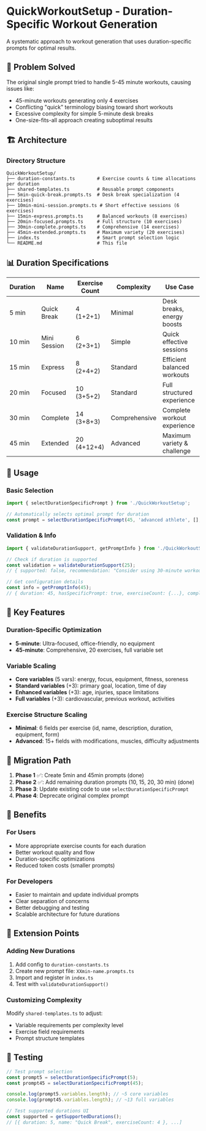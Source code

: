 # QuickWorkoutSetup - Duration-Specific Workout Generation

A systematic approach to workout generation that uses duration-specific prompts for optimal results.

## 🎯 Problem Solved

The original single prompt tried to handle 5-45 minute workouts, causing issues like:
- 45-minute workouts generating only 4 exercises
- Conflicting "quick" terminology biasing toward short workouts  
- Excessive complexity for simple 5-minute desk breaks
- One-size-fits-all approach creating suboptimal results

## 🏗️ Architecture

### Directory Structure
```
QuickWorkoutSetup/
├── duration-constants.ts        # Exercise counts & time allocations per duration
├── shared-templates.ts          # Reusable prompt components
├── 5min-quick-break.prompts.ts  # Desk break specialization (4 exercises)
├── 10min-mini-session.prompts.ts # Short effective sessions (6 exercises) 
├── 15min-express.prompts.ts     # Balanced workouts (8 exercises)
├── 20min-focused.prompts.ts     # Full structure (10 exercises)
├── 30min-complete.prompts.ts    # Comprehensive (14 exercises)
├── 45min-extended.prompts.ts    # Maximum variety (20 exercises)
├── index.ts                     # Smart prompt selection logic
└── README.md                    # This file
```

## 📊 Duration Specifications

| Duration | Name | Exercise Count | Complexity | Use Case |
|----------|------|----------------|------------|----------|
| 5 min    | Quick Break | 4 (1+2+1) | Minimal | Desk breaks, energy boosts |
| 10 min   | Mini Session | 6 (2+3+1) | Simple | Quick effective sessions |
| 15 min   | Express | 8 (2+4+2) | Standard | Efficient balanced workouts |
| 20 min   | Focused | 10 (3+5+2) | Standard | Full structured experience |
| 30 min   | Complete | 14 (3+8+3) | Comprehensive | Complete workout experience |
| 45 min   | Extended | 20 (4+12+4) | Advanced | Maximum variety & challenge |

## 🚀 Usage

### Basic Selection
```typescript
import { selectDurationSpecificPrompt } from './QuickWorkoutSetup';

// Automatically selects optimal prompt for duration
const prompt = selectDurationSpecificPrompt(45, 'advanced athlete', [], 'Strength');
```

### Validation & Info
```typescript
import { validateDurationSupport, getPromptInfo } from './QuickWorkoutSetup';

// Check if duration is supported
const validation = validateDurationSupport(25);
// { supported: false, recommendation: "Consider using 30-minute workout...", closestSupported: 30 }

// Get configuration details  
const info = getPromptInfo(45);
// { duration: 45, hasSpecificPrompt: true, exerciseCount: {...}, complexity: 'advanced' }
```

## 🎨 Key Features

### Duration-Specific Optimization
- **5-minute**: Ultra-focused, office-friendly, no equipment
- **45-minute**: Comprehensive, 20 exercises, full variable set

### Variable Scaling
- **Core variables** (5 vars): energy, focus, equipment, fitness, soreness
- **Standard variables** (+3): primary goal, location, time of day  
- **Enhanced variables** (+3): age, injuries, space limitations
- **Full variables** (+3): cardiovascular, previous workout, activities

### Exercise Structure Scaling
- **Minimal**: 6 fields per exercise (id, name, description, duration, equipment, form)
- **Advanced**: 15+ fields with modifications, muscles, difficulty adjustments

## 🔄 Migration Path

1. **Phase 1** ✅: Create 5min and 45min prompts (done)
2. **Phase 2** ✅: Add remaining duration prompts (10, 15, 20, 30 min) (done)
3. **Phase 3**: Update existing code to use `selectDurationSpecificPrompt`
4. **Phase 4**: Deprecate original complex prompt

## 🎯 Benefits

### For Users
- More appropriate exercise counts for each duration
- Better workout quality and flow
- Duration-specific optimizations
- Reduced token costs (smaller prompts)

### For Developers  
- Easier to maintain and update individual prompts
- Clear separation of concerns
- Better debugging and testing
- Scalable architecture for future durations

## 🔧 Extension Points

### Adding New Durations
1. Add config to `duration-constants.ts`
2. Create new prompt file: `XXmin-name.prompts.ts`  
3. Import and register in `index.ts`
4. Test with `validateDurationSupport()`

### Customizing Complexity
Modify `shared-templates.ts` to adjust:
- Variable requirements per complexity level
- Exercise field requirements  
- Prompt structure templates

## 🧪 Testing

```typescript
// Test prompt selection
const prompt5 = selectDurationSpecificPrompt(5);
const prompt45 = selectDurationSpecificPrompt(45);

console.log(prompt5.variables.length); // ~5 core variables
console.log(prompt45.variables.length); // ~13 full variables

// Test supported durations UI
const supported = getSupportedDurations();
// [{ duration: 5, name: "Quick Break", exerciseCount: 4 }, ...]
``` 